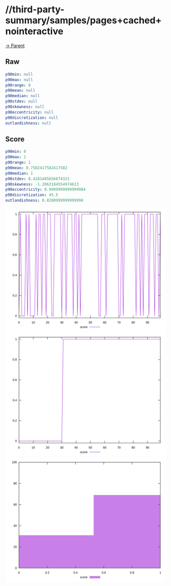 
# //third-party-summary/samples/pages+cached+nointeractive

[→ Parent](../..)


## Raw


```yaml
p90min: null
p90max: null
p90range: 0
p90mean: null
p90median: null
p90stdev: null
p90skewness: null
p90eccentricity: null
p90discretization: null
outlandishness: null

```


## Score


```yaml
p90min: 0
p90max: 1
p90range: 1
p90mean: 0.7582417582417582
p90median: 1
p90stdev: 0.4281485656874321
p90skewness: -1.2063184554974613
p90eccentricity: 0.9999999999999984
p90discretization: 45.5
outlandishness: 0.8280999999999998

```

![PLOT: score-values](./score/values.svg)![PLOT: score-sorted](./score/sorted.svg)![PLOT: score-histogram](./score/histogram.svg)
